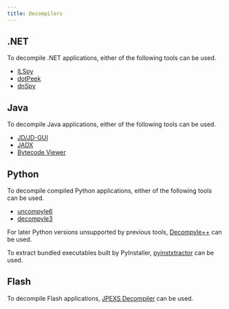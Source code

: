 ```yaml
---
title: Decompilers
---
```


## .NET
To decompile .NET applications, either of the following tools can be used.

- [ILSpy](https://github.com/icsharpcode/ILSpy)
- [dotPeek](https://www.jetbrains.com/decompiler/)
- [dnSpy](https://github.com/dnSpy/dnSpy)

## Java
To decompile Java applications, either of the following tools can be used.

- [JD/JD-GUI](https://java-decompiler.github.io/)
- [JADX](https://github.com/skylot/jadx)
- [Bytecode Viewer](https://www.bytecodeviewer.com/)

## Python
To decompile compiled Python applications, either of the following tools can be used.

- [uncompyle6](https://github.com/rocky/python-uncompyle6)
- [decompyle3](https://github.com/DavidKumar45/python-decompile3)

For later Python versions unsupported by previous tools, [Decompyle++](https://github.com/zrax/pycdc) can be used.

To extract bundled executables built by PyInstaller, [pyinstxtractor](https://github.com/extremecoders-re/pyinstxtractor) can be used.

## Flash
To decompile Flash applications, [JPEXS Decompiler](https://github.com/jindrapetrik/jpexs-decompiler) can be used.
